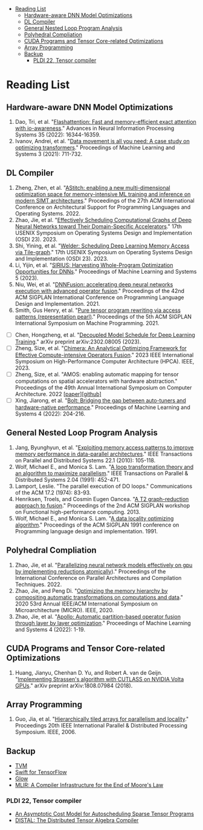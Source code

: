 - [Reading List](#reading-list)
  - [Hardware-aware DNN Model Optimizations](#hardware-aware-dnn-model-optimizations)
  - [DL Compiler](#dl-compiler)
  - [General Nested Loop Program Analysis](#general-nested-loop-program-analysis)
  - [Polyhedral Compliation](#polyhedral-compliation)
  - [CUDA Programs and Tensor Core-related Optimizations](#cuda-programs-and-tensor-core-related-optimizations)
  - [Array Programming](#array-programming)
  - [Backup](#backup)
    - [PLDI 22, Tensor compiler](#pldi-22-tensor-compiler)

# Reading List

## Hardware-aware DNN Model Optimizations

1. Dao, Tri, et al. "[Flashattention: Fast and memory-efficient exact attention with io-awareness](https://arxiv.org/pdf/2205.14135.pdf)." Advances in Neural Information Processing Systems 35 (2022): 16344-16359.
1. Ivanov, Andrei, et al. "[Data movement is all you need: A case study on optimizing transformers](https://proceedings.mlsys.org/paper_files/paper/2021/file/bc86e95606a6392f51f95a8de106728d-Paper.pdf)." Proceedings of Machine Learning and Systems 3 (2021): 711-732.

## DL Compiler

1. Zheng, Zhen, et al. "[AStitch: enabling a new multi-dimensional optimization space for memory-intensive ML training and inference on modern SIMT architectures](https://jamesthez.github.io/files/astitch-asplos22.pdf)." Proceedings of the 27th ACM International Conference on Architectural Support for Programming Languages and Operating Systems. 2022.
1. Zhao, Jie, et al. "[Effectively Scheduling Computational Graphs of Deep Neural Networks toward Their Domain-Specific Accelerators](https://www.usenix.org/system/files/osdi23-zhao.pdf)." 17th USENIX Symposium on Operating Systems Design and Implementation (OSDI 23). 2023.
1. Shi, Yining, et al. "[Welder: Scheduling Deep Learning Memory Access via Tile-graph](https://www.usenix.org/system/files/osdi23-shi.pdf)." 17th USENIX Symposium on Operating Systems Design and Implementation (OSDI 23). 2023.
1. Li, Yijin, et al. "[SIRIUS: Harvesting Whole-Program Optimization Opportunities for DNNs](https://proceedings.mlsys.org/paper_files/paper/2023/file/875578931a159790107a9184e39a67a4-Paper-mlsys2023.pdf)." Proceedings of Machine Learning and Systems 5 (2023).
1. Niu, Wei, et al. "[DNNFusion: accelerating deep neural networks execution with advanced operator fusion](https://dl.acm.org/doi/pdf/10.1145/3453483.3454083)." Proceedings of the 42nd ACM SIGPLAN International Conference on Programming Language Design and Implementation. 2021.
1. Smith, Gus Henry, et al. "[Pure tensor program rewriting via access patterns (representation pearl)](https://arxiv.org/pdf/2105.09377.pdf)." Proceedings of the 5th ACM SIGPLAN International Symposium on Machine Programming. 2021.
- [ ] Chen, Hongzheng, et al. "[Decoupled Model Schedule for Deep Learning Training](https://arxiv.org/pdf/2302.08005.pdf)." arXiv preprint arXiv:2302.08005 (2023).
- [ ] Zheng, Size, et al. "[Chimera: An Analytical Optimizing Framework for Effective Compute-intensive Operators Fusion](https://ieeexplore.ieee.org/stamp/stamp.jsp?tp=&arnumber=10071018)." 2023 IEEE International Symposium on High-Performance Computer Architecture (HPCA). IEEE, 2023.
- [ ] Zheng, Size, et al. "AMOS: enabling automatic mapping for tensor computations on spatial accelerators with hardware abstraction." Proceedings of the 49th Annual International Symposium on Computer Architecture. 2022 [[paper]](https://cs.stanford.edu/~anjiang/papers/ZhengETAL22AMOS.pdf)[[github]](https://github.com/pku-liang/AMOS)
- [ ] Xing, Jiarong, et al. "[Bolt: Bridging the gap between auto-tuners and hardware-native performance](https://jxing.me/pdf/bolt-mlsys21.pdf)." Proceedings of Machine Learning and Systems 4 (2022): 204-216.

## General Nested Loop Program Analysis

1. Jang, Byunghyun, et al. "[Exploiting memory access patterns to improve memory performance in data-parallel architectures](https://www.researchgate.net/profile/David-Kaeli/publication/224141979_Exploiting_Memory_Access_Patterns_to_Improve_Memory_Performance_in_Data-Parallel_Architectures/links/0deec5226219d43067000000/Exploiting-Memory-Access-Patterns-to-Improve-Memory-Performance-in-Data-Parallel-Architectures.pdf)." IEEE Transactions on Parallel and Distributed Systems 22.1 (2010): 105-118.
1. Wolf, Michael E., and Monica S. Lam. "[A loop transformation theory and an algorithm to maximize parallelism](https://homes.luddy.indiana.edu/achauhan/Teaching/B629/2006-Fall/CourseMaterial/1991-tpds-wolf-unimodular.pdf)." IEEE Transactions on Parallel & Distributed Systems 2.04 (1991): 452-471.
1. Lamport, Leslie. "The parallel execution of DO loops." Communications of the ACM 17.2 (1974): 83-93.
1. Henriksen, Troels, and Cosmin Eugen Oancea. "[A T2 graph-reduction approach to fusion](https://citeseerx.ist.psu.edu/document?repid=rep1&type=pdf&doi=9540f4e66b50b2347d17004eb7c61e066edebf95)." Proceedings of the 2nd ACM SIGPLAN workshop on Functional high-performance computing. 2013.
1. Wolf, Michael E., and Monica S. Lam. "[A data locality optimizing algorithm](https://www.cs.cmu.edu/afs/cs/Web/People/745/lectures/wolf-lam-data-locality.pdf)." Proceedings of the ACM SIGPLAN 1991 conference on Programming language design and implementation. 1991.

## Polyhedral Compliation

1. Zhao, Jie, et al. "[Parallelizing neural network models effectively on gpu by implementing reductions atomically](https://yaozhujia.github.io/assets/pdf/pact2022-paper.pdf))." Proceedings of the International Conference on Parallel Architectures and Compilation Techniques. 2022.
2. Zhao, Jie, and Peng Di. "[Optimizing the memory hierarchy by compositing automatic transformations on computations and data](https://01.me/files/AKG/akg-micro20.pdf)." 2020 53rd Annual IEEE/ACM International Symposium on Microarchitecture (MICRO). IEEE, 2020.
3. Zhao, Jie, et al. "[Apollo: Automatic partition-based operator fusion through layer by layer optimization](https://proceedings.mlsys.org/paper_files/paper/2022/file/e175e8a86d28d935be4f43719651f86d-Paper.pdf)." Proceedings of Machine Learning and Systems 4 (2022): 1-19.

## CUDA Programs and Tensor Core-related Optimizations

1. Huang, Jianyu, Chenhan D. Yu, and Robert A. van de Geijn. "[Implementing Strassen's algorithm with CUTLASS on NVIDIA Volta GPUs](https://arxiv.org/pdf/1808.07984.pdf)." arXiv preprint arXiv:1808.07984 (2018).

## Array Programming

1. Guo, Jia, et al. "[Hierarchically tiled arrays for parallelism and locality](https://www.researchgate.net/profile/Garzaran-Garzaran/publication/224634572_Hierarchically_tiled_arrays_for_parallelism_and_locality/links/53ecec0c0cf26b9b7dbffd7f/Hierarchically-tiled-arrays-for-parallelism-and-locality.pdf)." Proceedings 20th IEEE International Parallel & Distributed Processing Symposium. IEEE, 2006.

## Backup

- [TVM](rendered/TVM.pdf)
- [Swift for TensorFlow](rendered/swift_for_tensorflow.pdf)
- [Glow](rendered/Glow.pdf)
- [MLIR: A Compiler Infrastructure for the End of Moore's Law](https://arxiv.org/abs/2002.11054)


### PLDI 22, Tensor compiler

- [An Asymptotic Cost Model for Autoscheduling Sparse Tensor Programs](https://arxiv.org/pdf/2111.14947.pdf)
- [DISTAL: The Distributed Tensor Algebra Compiler](https://arxiv.org/pdf/2203.08069.pdf)
